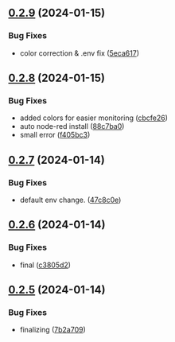 ## [0.2.9](https://github.com/Energy-Control-no/fleet-flows-autoinstaller/compare/v0.2.8...v0.2.9) (2024-01-15)


### Bug Fixes

* color correction & .env fix ([5eca617](https://github.com/Energy-Control-no/fleet-flows-autoinstaller/commit/5eca617d4189db8be2e1bb9a50591d950d74fae5))



## [0.2.8](https://github.com/Energy-Control-no/fleet-flows-autoinstaller/compare/v0.2.7...v0.2.8) (2024-01-15)


### Bug Fixes

* added colors for easier monitoring ([cbcfe26](https://github.com/Energy-Control-no/fleet-flows-autoinstaller/commit/cbcfe266c34e131c034416e8f18505e1889533bb))
* auto node-red install ([88c7ba0](https://github.com/Energy-Control-no/fleet-flows-autoinstaller/commit/88c7ba02f999af9df71e3c785d736f3a811ed010))
* small error ([f405bc3](https://github.com/Energy-Control-no/fleet-flows-autoinstaller/commit/f405bc3cd92b298bc6705f58bc7baddb9ada8e03))



## [0.2.7](https://github.com/Energy-Control-no/fleet-flows-autoinstaller/compare/v0.2.6...v0.2.7) (2024-01-14)


### Bug Fixes

* default env change. ([47c8c0e](https://github.com/Energy-Control-no/fleet-flows-autoinstaller/commit/47c8c0e03324b6efd011b20acad6485453e5152b))



## [0.2.6](https://github.com/Energy-Control-no/fleet-flows-autoinstaller/compare/v0.2.5...v0.2.6) (2024-01-14)


### Bug Fixes

* final ([c3805d2](https://github.com/Energy-Control-no/fleet-flows-autoinstaller/commit/c3805d29149ea52e0226f32ba6f029ab956ca79e))



## [0.2.5](https://github.com/Energy-Control-no/fleet-flows-autoinstaller/compare/v0.2.4...v0.2.5) (2024-01-14)


### Bug Fixes

* finalizing ([7b2a709](https://github.com/Energy-Control-no/fleet-flows-autoinstaller/commit/7b2a70971647beafb767786b104b8ea445f0a921))



